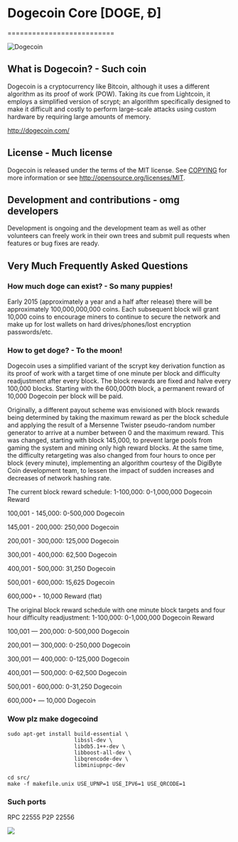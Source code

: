 # Dogecoin Core [DOGE, Ð]
==========================

![Dogecoin](http://static.tumblr.com/ppdj5y9/Ae9mxmxtp/300coin.png)

## What is Dogecoin? - Such coin
Dogecoin is a cryptocurrency like Bitcoin, although it uses a different algorithm as its proof of work (POW). Taking its cue from Lightcoin, it employs a simplified version of scrypt; an algorithm specifically designed to make it difficult and costly to perform large-scale attacks using custom hardware by requiring large amounts of memory.

http://dogecoin.com/

## License - Much license
Dogecoin is released under the terms of the MIT license. See [COPYING](COPYING)
for more information or see http://opensource.org/licenses/MIT.

## Development and contributions - omg developers
Development is ongoing and the development team as well as other volunteers can freely work in their own trees and submit pull requests when features or bug fixes are ready.

## Very Much Frequently Asked Questions

### How much doge can exist? - So many puppies!
Early 2015 (approximately a year and a half after release) there will be approximately 100,000,000,000 coins.
Each subsequent block will grant 10,000 coins to encourage miners to continue to secure the network and make up for lost wallets on hard drives/phones/lost encryption passwords/etc.

### How to get doge? - To the moon!
Dogecoin uses a simplified variant of the scrypt key derivation function as its proof of work with a target time of one minute per block and difficulty readjustment after every block. The block rewards are fixed and halve every 100,000 blocks. Starting with the 600,000th block, a permanent reward of 10,000 Dogecoin per block will be paid. 

Originally, a different payout scheme was envisioned with block rewards being determined by taking the maximum reward as per the block schedule and applying the result of a Mersenne Twister pseudo-random number generator to arrive at a number between 0 and the maximum reward. This was changed, starting with block 145,000, to prevent large pools from gaming the system and mining only high reward blocks. At the same time, the difficulty retargeting was also changed from four hours to once per block (every minute), implementing an algorithm courtesy of the DigiByte Coin development team, to lessen the impact of sudden increases and decreases of network hashing rate.

The current block reward schedule:
1-100,000: 0-1,000,000 Dogecoin Reward

100,001 - 145,000: 0-500,000 Dogecoin

145,001 - 200,000: 250,000 Dogecoin

200,001 - 300,000: 125,000 Dogecoin

300,001 - 400,000: 62,500 Dogecoin

400,001 - 500,000: 31,250 Dogecoin

500,001 - 600,000: 15,625 Dogecoin

600,000+ - 10,000 Reward (flat)

The original block reward schedule with one minute block targets and four hour difficulty readjustment:
1-100,000: 0-1,000,000 Dogecoin Reward

100,001 — 200,000: 0-500,000 Dogecoin

200,001 — 300,000: 0-250,000 Dogecoin

300,001 — 400,000: 0-125,000 Dogecoin

400,001 — 500,000: 0-62,500 Dogecoin

500,001 - 600,000: 0-31,250 Dogecoin

600,000+ — 10,000 Dogecoin

### Wow plz make dogecoind

    sudo apt-get install build-essential \
                         libssl-dev \
                         libdb5.1++-dev \
                         libboost-all-dev \
                         libqrencode-dev \
                         libminiupnpc-dev

    cd src/
    make -f makefile.unix USE_UPNP=1 USE_IPV6=1 USE_QRCODE=1

### Such ports
RPC 22555
P2P 22556

![](http://dogesay.com/wow//////such/coin)
